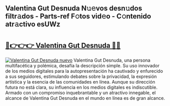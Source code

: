 ## Valentina Gut Desnuda N𝚞𝚎vos desn𝚞dos filtr𝚊dos - Parts-ref F𝚘tos vid𝚎o - C𝚘ntenido atr𝚊ctivo esUWz

# <h2><a href="http://mbav43o.tromn.icu/?c=Valentina+Gut+Desnuda">🔗👉👉👉 Valentina Gut Desnuda 🔗🔗</a></h2>

[![Valentina Gut Desnuda nuevo](https://i.imgur.com/pEAQMta.gif)](http://mbav43o.tromn.icu/?c=Valentina+Gut+Desnuda)
Valentina Gut Desnuda, una persona multifacética y polémica, desafía la descripción simple. Su uso innovador de los medios digitales para la autopresentación ha cautivado y enfurecido a sus seguidores, estimulando debates sobre la privacidad, la expresión artística y la esencia de las comunidades en línea. Aunque su dirección futura no está clara, su influencia en los medios digitales es indiscutible. Armado con un compromiso inquebrantable y un atractivo innegable, el alcance de Valentina Gut Desnuda en el mundo en línea es de gran alcance.
